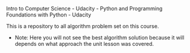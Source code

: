 Intro to Computer Science - Udacity - Python
and
Programming Foundations with Python - Udacity

This is a repository to all algorithm problem set on this course.

* Note: Here you will not see the best algorithm solution because it will depends on what approach the unit lesson was covered.
